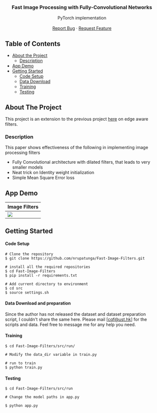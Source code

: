 <p align="center">
<h3 align="center">Fast Image Processing with Fully-Convolutional Networks</h3>

<p align="center">
PyTorch implementation
<br />
<br />
<a href="https://github.com/nrupatunga/Fast-Image-Filters/issues">Report Bug</a>
·
<a href="https://github.com/nrupatunga/Fast-Image-Filters/issues">Request Feature</a>
</p>
</p> 

<!-- TABLE OF CONTENTS -->
## Table of Contents
* [About the Project](#about-the-project)
	- [Description](#description)
* [App Demo](#app-demo)
* [Getting Started](#getting-started)
	- [Code Setup](#code-setup)
	- [Data Download](#data-download)
	- [Training](#training)
	- [Testing](#testing)

<!-- ABOUT THE PROJECT -->
## About The Project

This project is an extension to the previous project
[here](https://github.com/nrupatunga/pytorch-deaf) on edge aware
filters.

### Description

This paper shows effectiveness of the following in implementing image
processing filters

- Fully Convolutional architecture with dilated filters, that leads to
very smaller models
- Neat trick on Identity weight initialization
- Simple Mean Square Error loss

<!-- APP DEMO-->
## App Demo
|Image Filters|
|------------------------|
|![](https://github.com/nrupatunga/Fast-Image-Filters/blob/master/src/run/demo/output.gif)|

<!-- GETTING STARTED -->
## Getting Started

#### Code Setup
```
# Clone the repository
$ git clone https://github.com/nrupatunga/Fast-Image-Filters.git

# install all the required repositories
$ cd Fast-Image-Filters
$ pip install -r requirements.txt

# Add current directory to environment
$ cd src
$ source settings.sh
```

#### Data Download and preparation

Since the author has not released the dataset and dataset preparation
script, I couldn't share the same here. Please mail [cqf@ust.hk] for the
scripts and data. Feel free to message me for any help you need.

#### Training
```
$ cd Fast-Image-Filters/src/run/

# Modify the data_dir variable in train.py

# run to train
$ python train.py
```

#### Testing
```
$ cd Fast-Image-Filters/src/run

# Change the model paths in app.py

$ python app.py
```
